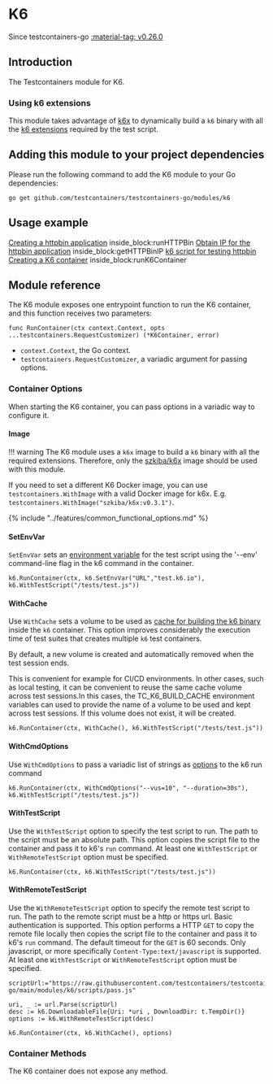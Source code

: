 # K6

Since testcontainers-go <a href="https://github.com/testcontainers/testcontainers-go/releases/tag/v0.26.0"><span class="tc-version">:material-tag: v0.26.0</span></a>

## Introduction

The Testcontainers module for K6.

### Using k6 extensions

This module takes advantage of [k6x](https://github.com/szkiba/k6x) to dynamically build a `k6` binary with all the [k6 extensions](https://k6.io/docs/extensions/get-started/explore/) required by the test script.

## Adding this module to your project dependencies

Please run the following command to add the K6 module to your Go dependencies:

```
go get github.com/testcontainers/testcontainers-go/modules/k6
```

## Usage example

<!--codeinclude-->
[Creating a httpbin application](../../modules/k6/examples_test.go) inside_block:runHTTPBin
[Obtain IP for the httpbin application](../../modules/k6/examples_test.go) inside_block:getHTTPBinIP
[k6 script for testing httpbin](../../modules/k6/scripts/httpbin.js)
[Creating a K6 container](../../modules/k6/examples_test.go) inside_block:runK6Container
<!--/codeinclude-->

## Module reference

The K6 module exposes one entrypoint function to run the K6 container, and this function receives two parameters:

```golang
func RunContainer(ctx context.Context, opts ...testcontainers.RequestCustomizer) (*K6Container, error)
```

- `context.Context`, the Go context.
- `testcontainers.RequestCustomizer`, a variadic argument for passing options.

### Container Options

When starting the K6 container, you can pass options in a variadic way to configure it.

#### Image

!!! warning
    The K6 module uses a `k6x` image to build a `k6` binary with all the required extensions. Therefore, only the [szkiba/k6x](https://hub.docker.com/r/szkiba/k6x) image should be used with this module.

If you need to set a different K6 Docker image, you can use `testcontainers.WithImage` with a valid Docker image
for k6x. E.g. `testcontainers.WithImage("szkiba/k6x:v0.3.1")`.

{% include "../features/common_functional_options.md" %}

#### SetEnvVar

`SetEnvVar` sets an [environment variable](https://k6.io/docs/using-k6/environment-variables/) for the test script using the '--env' command-line flag in the k6 command in the container.

```golang
k6.RunContainer(ctx, k6.SetEnvVar("URL","test.k6.io"), k6.WithTestScript("/tests/test.js"))
```

#### WithCache

Use `WithCache` sets a volume to be used as [cache for building the k6 binary](https://github.com/szkiba/k6x#cache) inside the `k6` container.
This option improves considerably the execution time of test suites that creates multiple `k6` test containers.

By default, a new volume is created and automatically removed when the test session ends.

This is convenient for example for CI/CD environments. In other cases, such as local testing, it can be convenient to reuse the same cache volume across test sessions.In this cases, the TC_K6_BUILD_CACHE environment variables can used to provide the name of a volume to be used and kept across test sessions. If this volume does not exist, it will be created.

```golang
k6.RunContainer(ctx, WithCache(), k6.WithTestScript("/tests/test.js"))
```

#### WithCmdOptions

Use `WithCmdOptions` to pass a variadic list of strings as [options](https://k6.io/docs/using-k6/k6-options/reference/) to the k6 run command

```golang
k6.RunContainer(ctx, WithCmdOptions("--vus=10", "--duration=30s"), k6.WithTestScript("/tests/test.js"))
```

#### WithTestScript

Use the `WithTestScript` option to specify the test script to run. The path to the script must be an absolute path. This option copies the script file to the container and pass it to k6's `run` command. At least one `WithTestScript` or `WithRemoteTestScript`  option must be specified.

```golang
k6.RunContainer(ctx, k6.WithTestScript("/tests/test.js"))
```

#### WithRemoteTestScript

Use the `WithRemoteTestScript` option to specify the remote test script to run. The path to the remote script must be a http or https url. Basic authentication is supported. This option performs a HTTP `GET` to copy the remote file locally then copies the script file to the container and pass it to k6's `run` command. The default timeout for the `GET` is 60 seconds. Only javascript, or more specifically `Content-Type:text/javascript` is supported.  At least one `WithTestScript` or `WithRemoteTestScript`  option must be specified.

```golang
scriptUrl:="https://raw.githubusercontent.com/testcontainers/testcontainers-go/main/modules/k6/scripts/pass.js"

uri, _ := url.Parse(scriptUrl)
desc := k6.DownloadableFile{Uri: *uri , DownloadDir: t.TempDir()}
options := k6.WithRemoteTestScript(desc)

k6.RunContainer(ctx, k6.WithCache(), options)
```

### Container Methods

The K6 container does not expose any method.

